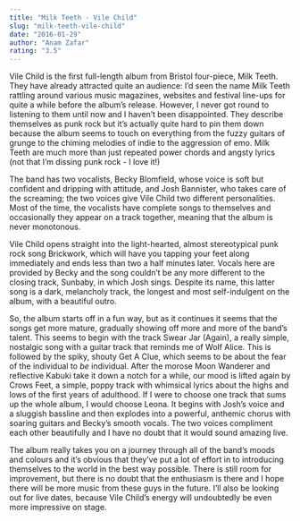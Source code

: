 ```yaml
---
title: "Milk Teeth - Vile Child"
slug: "milk-teeth-vile-child"
date: "2016-01-29"
author: "Anam Zafar"
rating: "3.5"
---
```


Vile Child is the first full-length album from Bristol four-piece, Milk Teeth. They have already attracted quite an audience: I’d seen the name Milk Teeth rattling around various music magazines, websites and festival line-ups for quite a while before the album’s release. However, I never got round to listening to them until now and I haven’t been disappointed. They describe themselves as punk rock but it’s actually quite hard to pin them down because the album seems to touch on everything from the fuzzy guitars of grunge to the chiming melodies of indie to the aggression of emo. Milk Teeth are much more than just repeated power chords and angsty lyrics (not that I’m dissing punk rock - I love it!)

The band has two vocalists, Becky Blomfield, whose voice is soft but confident and dripping with attitude, and Josh Bannister, who takes care of the screaming; the two voices give Vile Child two different personalities. Most of the time, the vocalists have complete songs to themselves and occasionally they appear on a track together, meaning that the album is never monotonous.

Vile Child opens straight into the light-hearted, almost stereotypical punk rock song Brickwork, which will have you tapping your feet along immediately and ends less than two a half minutes later. Vocals here are provided by Becky and the song couldn’t be any more different to the closing track, Sunbaby, in which Josh sings. Despite its name, this latter song is a dark, melancholy track, the longest and most self-indulgent on the album, with a beautiful outro.

So, the album starts off in a fun way, but as it continues it seems that the songs get more mature, gradually showing off more and more of the band’s talent. This seems to begin with the track Swear Jar (Again), a really simple, nostalgic song with a guitar track that reminds me of Wolf Alice. This is followed by the spiky, shouty Get A Clue, which seems to be about the fear of the individual to _be_ individual. After the morose Moon Wanderer and reflective Kabuki take it down a notch for a while, our mood is lifted again by Crows Feet, a simple, poppy track with whimsical lyrics about the highs and lows of the first years of adulthood. If I were to choose one track that sums up the whole album, I would choose Leona. It begins with Josh’s voice and a sluggish bassline and then explodes into a powerful, anthemic chorus with soaring guitars and Becky’s smooth vocals. The two voices compliment each other beautifully and I have no doubt that it would sound amazing live.

The album really takes you on a journey through all of the band’s moods and colours and it’s obvious that they’ve put a lot of effort in to introducing themselves to the world in the best way possible. There is still room for improvement, but there is no doubt that the enthusiasm is there and I hope there will be more music from these guys in the future. I’ll also be looking out for live dates, because Vile Child’s energy will undoubtedly be even more impressive on stage.
